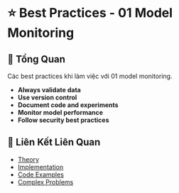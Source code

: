 # ⭐ Best Practices - 01 Model Monitoring

## 🎯 Tổng Quan

Các best practices khi làm việc với 01 model monitoring.

- **Always validate data**
- **Use version control**
- **Document code and experiments**
- **Monitor model performance**
- **Follow security best practices**

## 🔗 Liên Kết Liên Quan

- [Theory](./THEORY_01_model_monitoring.md)
- [Implementation](./IMPLEMENTATION_01_model_monitoring.md)
- [Code Examples](./CODE_EXAMPLES_01_model_monitoring.md)
- [Complex Problems](./COMPLEX_PROBLEMS.md)
